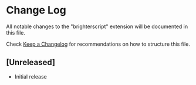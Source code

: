 # Change Log
All notable changes to the "brighterscript" extension will be documented in this file.

Check [Keep a Changelog](http://keepachangelog.com/) for recommendations on how to structure this file.

## [Unreleased]
- Initial release